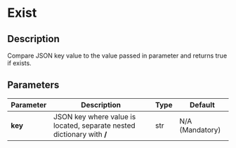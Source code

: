 # Exist

## Description

Compare JSON key value to the value passed in parameter and returns true if exists.

## Parameters

| Parameter | Description                                                            | Type | Default         |
| --------- | ---------------------------------------------------------------------- | ---- | --------------- |
| **key**   | JSON key where value is located, separate nested dictionary with **/** | str  | N/A (Mandatory) |
